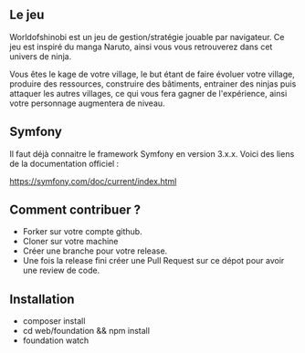 Le jeu
-------

Worldofshinobi est un jeu de gestion/stratégie jouable par navigateur.
Ce jeu est inspiré du manga Naruto, ainsi vous vous retrouverez dans cet univers de ninja.

Vous êtes le kage de votre village, le but étant de faire évoluer votre village, produire des ressources, construire des bâtiments, entrainer des ninjas puis attaquer les autres villages, ce qui vous fera gagner de l'expérience, ainsi votre personnage augmentera de niveau. 

Symfony
------------------
Il faut déjà connaitre le framework Symfony en version 3.x.x.
Voici des liens de la documentation officiel :

https://symfony.com/doc/current/index.html

Comment contribuer ?
------------------------

- Forker sur votre compte github.
- Cloner sur votre machine
- Créer une branche pour votre release.
- Une fois la release fini créer une Pull Request sur ce dépot pour avoir une review de code.

Installation
------------------
- composer install
- cd web/foundation && npm install
- foundation watch
